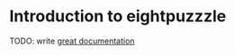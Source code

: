 # Introduction to eightpuzzzle

TODO: write [great documentation](http://jacobian.org/writing/what-to-write/)
